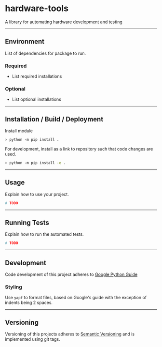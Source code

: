 # hardware-tools
A library for automating hardware development and testing

----
## Environment
List of dependencies for package to run.
### Required
* List required installations

### Optional
* List optional installations
----
## Installation / Build / Deployment
Install module
```bash
> python -m pip install .
```
For development, install as a link to repository such that code changes are used.
```bash
> python -m pip install -e .
```

----
## Usage
Explain how to use your project.
```Python
# TODO
```
----
## Running Tests
Explain how to run the automated tests.
```Powershell
# TODO
```
----
## Development
Code development of this project adheres to [Google Python Guide](https://google.github.io/styleguide/pyguide.html)

### Styling
Use `yapf` to format files, based on Google's guide with the exception of indents being 2 spaces.

---
## Versioning
Versioning of this projects adheres to [Semantic Versioning](https://semver.org/spec/v2.0.0.html) and is implemented using git tags.
